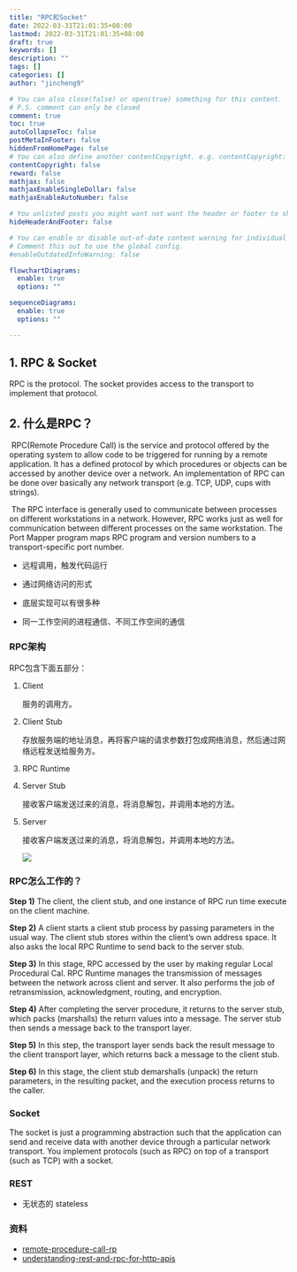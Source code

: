 ```yaml
---
title: "RPC和Socket"
date: 2022-03-31T21:01:35+08:00
lastmod: 2022-03-31T21:01:35+08:00
draft: true
keywords: []
description: ""
tags: []
categories: []
author: "jincheng9"

# You can also close(false) or open(true) something for this content.
# P.S. comment can only be closed
comment: true
toc: true
autoCollapseToc: false
postMetaInFooter: false
hiddenFromHomePage: false
# You can also define another contentCopyright. e.g. contentCopyright: "This is another copyright."
contentCopyright: false
reward: false
mathjax: false
mathjaxEnableSingleDollar: false
mathjaxEnableAutoNumber: false

# You unlisted posts you might want not want the header or footer to show
hideHeaderAndFooter: false

# You can enable or disable out-of-date content warning for individual post.
# Comment this out to use the global config.
#enableOutdatedInfoWarning: false

flowchartDiagrams:
  enable: true
  options: ""

sequenceDiagrams: 
  enable: true
  options: ""

---
```


## 1. RPC & Socket

RPC is the protocol. The socket provides access to the transport to implement that protocol.

## 2. 什么是RPC？

​       RPC(Remote Procedure Call) is the service and protocol offered by the operating system to allow code to be triggered for running by a remote application. It has a defined protocol by which procedures or objects can be accessed by another device over a network. An implementation of RPC can be done over basically any network transport (e.g. TCP, UDP, cups with strings).

​       The RPC interface is generally used to communicate between processes on different workstations in a network. However, RPC works just as well for communication between different processes on the same workstation. The Port Mapper program maps RPC program and version numbers to a transport-specific port number.

* 远程调用，触发代码运行

* 通过网络访问的形式

* 底层实现可以有很多种

* 同一工作空间的进程通信、不同工作空间的通信

  

### RPC架构

RPC包含下面五部分：

1. Client

   服务的调用方。

2. Client Stub

   存放服务端的地址消息，再将客户端的请求参数打包成网络消息，然后通过网络远程发送给服务方。

3. RPC Runtime

4. Server Stub

   接收客户端发送过来的消息，将消息解包，并调用本地的方法。

5. Server

   接收客户端发送过来的消息，将消息解包，并调用本地的方法。

   ![](/img/image-20220331223058481.png)

   

### RPC怎么工作的？

**Step 1)** The client, the client stub, and one instance of RPC run time execute on the client machine.

**Step 2)** A client starts a client stub process by passing parameters in the usual way. The client stub stores within the client’s own address space. It also asks the local RPC Runtime to send back to the server stub.

**Step 3)** In this stage, RPC accessed by the user by making regular Local Procedural Cal. RPC Runtime manages the transmission of messages between the network across client and server. It also performs the job of retransmission, acknowledgment, routing, and encryption.

**Step 4)** After completing the server procedure, it returns to the server stub, which packs (marshalls) the return values into a message. The server stub then sends a message back to the transport layer.

**Step 5)** In this step, the transport layer sends back the result message to the client transport layer, which returns back a message to the client stub.

**Step 6)** In this stage, the client stub demarshalls (unpack) the return parameters, in the resulting packet, and the execution process returns to the caller.



### Socket

The socket is just a programming abstraction such that the application can send and receive data with another device through a particular network transport. You implement protocols (such as RPC) on top of a transport (such as TCP) with a socket.



### REST

* 无状态的 stateless

  





### 资料

* [remote-procedure-call-rp](https://www.guru99.com/remote-procedure-call-rpc.html)
* [understanding-rest-and-rpc-for-http-apis](https://www.smashingmagazine.com/2016/09/understanding-rest-and-rpc-for-http-apis/)



















